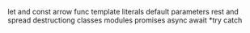 let and const
arrow func
template literals
default parameters
rest and spread
destructiong
classes
modules
promises
async await
*try catch